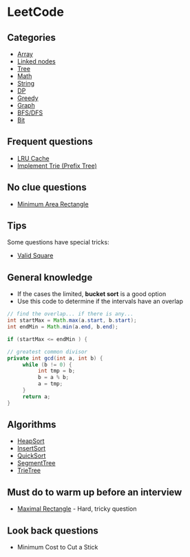 # LeetCode

## Categories

- [Array](test/com/leetcode/array/README.md)
- [Linked nodes](test/com/leetcode/linkednodes/README.md)
- [Tree](test/com/leetcode/tree/README.md)
- [Math](test/com/leetcode/math/README.md)
- [String](test/com/leetcode/string/README.md)
- [DP](test/com/leetcode/dp/README.md)
- [Greedy](test/com/leetcode/greedy/README.md)
- [Graph](test/com/leetcode/graph/README.md)
- [BFS/DFS](test/com/leetcode/bfs/README.md)
- [Bit](test/com/leetcode/bit/README.md)

## Frequent questions

- [LRU Cache](https://leetcode.com/problems/lru-cache/)
- [Implement Trie (Prefix Tree)](https://leetcode.com/problems/implement-trie-prefix-tree/)

## No clue questions

- [Minimum Area Rectangle](https://leetcode.com/problems/minimum-area-rectangle/)

## Tips

Some questions have special tricks:

- [Valid Square](https://leetcode.com/problems/valid-square/)



## General knowledge

- If the cases the limited,  __bucket sort__  is a good option
- Use this code to determine if the intervals have an overlap

```java
// find the overlap... if there is any...
int startMax = Math.max(a.start, b.start);
int endMin = Math.min(a.end, b.end);

if (startMax <= endMin ) {
```

```java
// greatest common divisor
private int gcd(int a, int b) {
     while (b != 0) {
          int tmp = b;
          b = a % b;
          a = tmp;
     }
     return a;
}
```

## Algorithms

- [HeapSort](test/com/algorithm/HeapSort.java)
- [InsertSort](test/com/algorithm/InsertSort.java)
- [QuickSort](test/com/algorithm/QuickSort.java)
- [SegmentTree](test/com/algorithm/SegmentTreeRangeSum.java)
- [TrieTree](test/com/algorithm/TrieTree.java)

## Must do to warm up before an interview
- [Maximal Rectangle](https://leetcode.com/problems/maximal-rectangle/) - Hard, tricky question

## Look back questions
- Minimum Cost to Cut a Stick